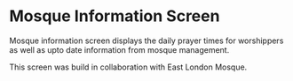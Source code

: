 # Mosque Information Screen

Mosque information screen displays the daily prayer times for worshippers as well as upto date information from mosque management.

This screen was build in collaboration with East London Mosque.
